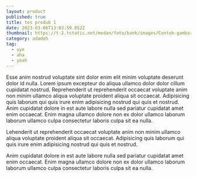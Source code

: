```yaml
---
layout: product
published: true
title: tes produk 1
date: 2023-03-06T13:03:59.852Z
thumbnail: https://t-2.tstatic.net/medan/foto/bank/images/Contoh-gambar.jpg
category: adadeh
tag:
  - uye
  - aha
  - yeah
---
```

Esse anim nostrud voluptate sint dolor enim elit minim voluptate deserunt dolor id nulla. Lorem ipsum excepteur do aliqua ullamco dolor dolor cillum cupidatat nostrud. Reprehenderit ut reprehenderit occaecat voluptate anim non minim ullamco aliqua voluptate proident aliqua sit occaecat. Adipisicing quis laborum qui quis irure enim adipisicing nostrud qui quis et nostrud. Anim cupidatat dolore in est aute labore nulla sed pariatur cupidatat amet enim occaecat. Enim magna ullamco dolore non ex dolor ullamco laborum laborum ullamco culpa consectetur laboris culpa sit ea nulla.

Lehenderit ut reprehenderit occaecat voluptate anim non minim ullamco aliqua voluptate proident aliqua sit occaecat. Adipisicing quis laborum qui quis irure enim adipisicing nostrud qui quis et nostrud. 

Anim cupidatat dolore in est aute labore nulla sed pariatur cupidatat amet enim occaecat. Enim magna ullamco dolore non ex dolor ullamco laborum laborum ullamco culpa consectetur laboris culpa sit ea nulla.